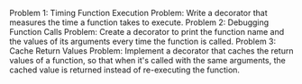 Problem 1: Timing Function Execution
Problem: Write a decorator that measures the time a function takes to execute.
Problem 2: Debugging Function Calls
Problem: Create a decorator to print the function name and the values of its arguments every time the function is called.
Problem 3: Cache Return Values
Problem: Implement a decorator that caches the return values of a function, so that when it's called with the same arguments, the cached value is returned instead of re-executing the function.